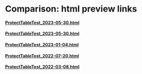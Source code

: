 # Comparison: html preview links 

#### [ProtectTableTest_2023-05-30.html](https://htmlpreview.github.io/?https://github.com/statisticsnorway/easySdcTable/blob/master/comparison/ProtectTableTest_2023-08-16.html)

#### [ProtectTableTest_2023-05-30.html](https://htmlpreview.github.io/?https://github.com/statisticsnorway/easySdcTable/blob/master/comparison/ProtectTableTest_2023-05-30.html)

#### [ProtectTableTest_2023-01-04.html](https://htmlpreview.github.io/?https://github.com/statisticsnorway/easySdcTable/blob/master/comparison/ProtectTableTest_2023-01-04.html)

#### [ProtectTableTest_2022-07-20.html](https://htmlpreview.github.io/?https://github.com/statisticsnorway/easySdcTable/blob/master/comparison/ProtectTableTest_2022-07-20.html)

#### [ProtectTableTest_2022-03-08.html](https://htmlpreview.github.io/?https://github.com/statisticsnorway/easySdcTable/blob/master/comparison/ProtectTableTest_2022-03-08.html)


